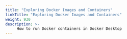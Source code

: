 ```yaml
---
title: "Exploring Docker Images and Containers"
linkTitle: "Exploring Docker Images and Containers"
weight: 930
description: >-
     How to run Docker containers in Docker Desktop
---
```

